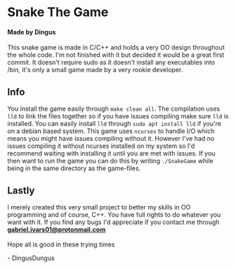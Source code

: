 # Snake The Game
#### Made by Dingus

<p>This snake game is made in C/C++ and holds a very OO design throughout the whole code. I'm not finished with it but decided it would be a great first commit. It doesn't require sudo as it doesn't install any executables into /bin, it's only a small game made by a very rookie developer.</p>

## Info
You install the game easily through `make clean all`. The compilation uses `lld` to link the files together so if you have issues compiling make sure `lld` is installed. You can easily install `lld` through `sudo apt install lld` if you're on a debian based system. This game uses `ncurses` to handle I/O which means you might have issues compiling without it. However I've had no issues compiling it without ncurses installed on my system so I'd recommend waiting with installing it until you are met with issues. If you then want to run the game you can do this by writing `./SnakeGame` while being in the same directory as the game-files. 
<br>
## Lastly
I merely created this very small project to better my skills in OO programming and of course, C++. You have full rights to do whatever you want with it. If you find any bugs I'd appreciate if you contact me through **gabriel.ivars01@protonmail.com**<br><br>
Hope all is good in these trying times<br>

<p>- DingusDungus </p>
